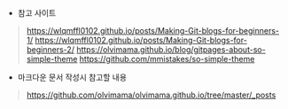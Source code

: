 - 참고 사이트
> https://wlqmffl0102.github.io/posts/Making-Git-blogs-for-beginners-1/
> https://wlqmffl0102.github.io/posts/Making-Git-blogs-for-beginners-2/
> https://olvimama.github.io/blog/gitpages-about-so-simple-theme
> https://github.com/mmistakes/so-simple-theme


- 마크다운 문서 작성시 참고할 내용
> https://github.com/olvimama/olvimama.github.io/tree/master/_posts
